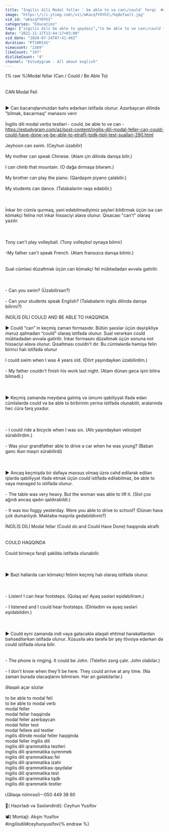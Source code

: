 ```yaml
---
title: "İngilis dili Modal fellər ' be able to və can\/could' fərqi  #42"
image: "https:\/\/i.ytimg.com\/vi\/wKacqfYOYhI\/hqdefault.jpg"
vid_id: "wKacqfYOYhI"
categories: "Education"
tags: ["ingilis dili be able to qaydasi","to be able to ve can\/could ferqi","ingilis dili was\/were able to qaydasi"]
date: "2021-11-17T13:44:17+03:00"
vid_date: "2020-07-24T07:41:46Z"
duration: "PT10M14S"
viewcount: "2369"
likeCount: "197"
dislikeCount: "4"
channel: "Estudygram - All about english"
---
```

{% raw %}Modal fellər  (Can / Could / Be Able To)<br /> <br /><br />CAN Modal Feli<br /> <br /><br />► Can bacarıqlarımızdan bəhs edərkən istifadə olunur. Azərbaycan dilində &quot;bilmək, bacarmaq&quot; mənasını verir<br /><br />İngilis dili modal verbs testləri - could, be able to ve can - <a rel="nofollow" target="blank" href="https://estudygram.com/az/post-content/ingilis-dili-modal-feller-can-could-could-have-done-ve-be-able-to-etrafli-tqdk-tipli-test-suallari-290.html">https://estudygram.com/az/post-content/ingilis-dili-modal-feller-can-could-could-have-done-ve-be-able-to-etrafli-tqdk-tipli-test-suallari-290.html</a><br /><br />Jeyhoon can swim. (Ceyhun üzəbilir)<br /><br />My mother can speak Chinese. (Atam çin dilində danışa bilir.)<br /><br />I can climb that mountain. (O dağa dırmaşa bilərəm.)<br /><br />My brother can play the piano. (Qardaşım piyano çalabilir.)<br /><br />My students can dance. (Tələbələrim rəqs edəbilir.)<br /><br /> <br /><br />İnkar bir cümlə qurmaq, yəni edəbilmədiyimiz şeyləri bildirmək üçün isə can köməkçi felinə not inkar hissəciyi əlavə olunur. Qısacası &quot;can't&quot; olaraq yazılır.<br /><br /> <br /><br />Tony can't play volleyball. (Tony volleybol oynaya bilmir)<br /><br />-My father can't speak French. (Atam fransızca danışa bilmir.)<br /> <br /><br />Sual cümləsi düzəltmək üçün can köməkçi fel mübtədadan əvvələ gətirilir.<br /><br /> <br /><br />- Can you swim? (Üzəbilirsən?)<br /><br />- Can your students speak English? (Tələbələrin inglis dilində danışa bilirmi?)<br /><br />İNGİLİS DİLİ COULD AND BE ABLE TO HAQQINDA<br /> <br />► Could “can” in keçmiş zaman formasıdır. Bütün şəxslər üçün dəyişikliyə məruz qalmadan “could” olaraq  istifadə olunur. Sual verərkən could mübtədadan əvvələ gətirilir. İnkar formasını düzəltmək üçün  sonuna not hissəciyi əlavə olunur. Qısaltması couldn't dır. Bu cümlələrdə həmişə felin birinci halı istifadə olunur<br /><br />I could swim when I was 4 years old. (Dört yaşındaykən üzəbilirdim.)<br /><br />- My father couldn't finish his work last night. (Atam dünən gecə işini bitirə bilmədi.)<br /><br /> <br /><br />► Keçmiş zamanda meydana gəlmiş və ümumi qabiliyyət  ifadə edən cümlələrdə could və be able to birbirinin yerinə istifadə olunabilir, aralarında hec cürə fərq yoxdur.<br /><br /> <br /><br />- I could ride a bicycle when I was six. (Altı yaşındaykən velosipet sürəbilirdim.)<br /><br />- Was your grandfather able to drive a car when he was young? (Baban gənc ikən maşın sürəbilirdi)<br /><br /> <br /><br />► Ancaq keçmişdə bir dəfəyə məxsus olmaq üzrə cəhd edilərək edilən işlərdə qabiliyyət ifadə etmək üçün could istifadə ediləbilməz, be able to vəya managed to istifadə olunur.<br /><br />- The table was very heavy. But the woman was able to lift it. (Stol çox ağırdı ancaq qadın qaldırabildi.)<br /><br />- It was too foggy yesterday. Were you able to drive to school? (Dünən hava çok dumanlıydı. Məktəbə maşınla gedəbildinmi?)<br /><br />İNGİLİS DİLİ Modal fellər (Could do and Could Have Done) haqqında ətraflı<br /> <br /><br />COULD HAQQINDA<br /><br />Could birneçə fərqli şəkildə istifadə olunabilir.<br /><br /> <br /><br />► Bəzi hallarda can köməkçi felinin keçmiş halı olaraq istifadə olunur.<br /><br /> <br /><br />- Listen! I can hear footsteps. (Qulaq as! Ayaq səsləri eşidəbilirəm.)<br /><br />- I listened and I could hear footsteps. (Dinlədim və ayaq səsləri eşidəbildim.)<br /><br /> <br /><br />► Could eyni zamanda indi vəya gələcəklə əlaqəli ehtimal hərəkətlərdən bəhsedilərkən istifadə olunur. Xüsusilə əks tərəfə bir şey tövsiyə edərkən də could istifadə oluna bilir.<br /> <br /><br />-  The phone is ringing. It could be John. (Telefon zəng çalır. John olabilər.)<br /><br />- I don't know when they'll be here. They could arrive at any time. (Nə zaman burada olacaqlarını bilmirəm. Hər an gələbilərlər.)<br /><br />Əlaqəli açar sözlər<br /><br />to be able to modal feli<br />to be able to modal verb<br />modal feller<br />modal fellər haqqinda<br />modal feller azerbaycan<br />modal feller test<br />modal fellere aid testler<br />ingilis dilinde modal feller haqqinda<br />modal feller ingilis dili<br />ingilis dili qrammatika testleri<br />ingilis dili qrammatika oyrenmek<br />ingilis dili qrammatikası fel<br />ingilis dili qrammatika izahi<br />ingilis dili qrammatikası qaydalar<br />ingilis dili qrammatika test<br />ingilis dili qrammatika tqdk<br />ingilis dili qrammatik testler<br /><br />📞(Əlaqə nömrəsi)--050 449 38 60<br /><br />📀( Hazırladı və Səsləndirdi): Ceyhun Yusifov<br /><br />📽( Montaj): Akşin Yusifov<br />#ingilisdili#ceyhunyusifov{% endraw %}
